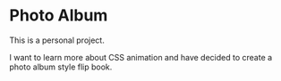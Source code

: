 # Photo Album

This is a personal project.

I want to learn more about CSS animation and have decided to create a photo album style flip book.

